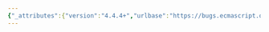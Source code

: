 ```yaml
---
{"_attributes":{"version":"4.4.4+","urlbase":"https://bugs.ecmascript.org/","maintainer":"dherman@mozilla.com"},"bug":{"bug_id":600,"creation_ts":"2012-08-01 02:07:00 -0700","short_desc":"Minor formatting issues","delta_ts":"2015-10-04 10:18:26 -0700","product":"ECMA-262, Editions 5 and 5.1","component":"editorial issues","version":"Edition 5.1","rep_platform":"All","op_sys":"All","bug_status":"RESOLVED","resolution":"FIXED","priority":"Normal","bug_severity":"enhancement","everconfirmed":true,"reporter":{"uid":"hasather+es-discuss","name":"David Håsäther"},"assigned_to":{"uid":"allen","name":"Allen Wirfs-Brock"},"cc":"brterlso","long_desc":[{"commentid":1398,"comment_count":0,"who":{"uid":"hasather+es-discuss","name":"David Håsäther"},"bug_when":"2012-08-01 02:07:57 -0700","thetext":"In 5.1 (including the HTML version) and in the July 8th draft, the last \")\" in \"Conditional Operator ( ? : )\" and \"Comma Operator ( , )\" has monospace formatting, both in the TOC and the corresponding headings."},{"commentid":14762,"comment_count":1,"who":{"uid":"brterlso","name":"Brian Terlson"},"bug_when":"2015-10-03 14:52:31 -0700","thetext":"Fixed in ES2016 Draft."}]}}
---
```

